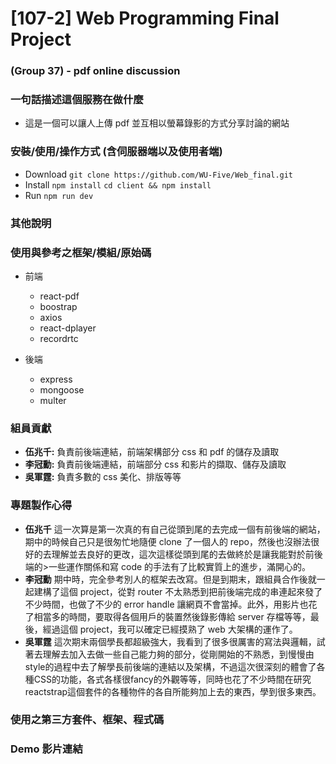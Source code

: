 # [107-2] Web Programming Final Project

### (Group 37) - pdf online discussion

### 一句話描述這個服務在做什麼

-   這是一個可以讓人上傳 pdf 並互相以螢幕錄影的方式分享討論的網站

### 安裝/使用/操作方式 (含伺服器端以及使用者端)

-   Download
    `git clone https://github.com/WU-Five/Web_final.git`
-   Install
    `npm install`
    `cd client && npm install`
-   Run
    `npm run dev`

### 其他說明

### 使用與參考之框架/模組/原始碼

-   前端

    -   react-pdf
    -   boostrap
    -   axios
    -   react-dplayer
    -   recordrtc

-   後端
    -   express
    -   mongoose
    -   multer

### 組員貢獻

-   **伍兆千:** 負責前後端連結，前端架構部分 css 和 pdf 的儲存及讀取
-   **李冠勳:** 負責前後端連結，前端部分 css 和影片的擷取、儲存及讀取
-   **吳軍霆:** 負責多數的 css 美化、排版等等

### 專題製作心得

-   **伍兆千**
    這一次算是第一次真的有自己從頭到尾的去完成一個有前後端的網站，期中的時候自己只是很匆忙地隨便 clone 了一個人的 repo，然後也沒辦法很好的去理解並去良好的更改，這次這樣從頭到尾的去做終於是讓我能對於前後端的>一些運作關係和寫 code 的手法有了比較實質上的進步，滿開心的。
-   **李冠勳**
    期中時，完全參考別人的框架去改寫。但是到期末，跟組員合作後就一起建構了這個 project，從對 router 不太熟悉到把前後端完成的串連起來發了不少時間，也做了不少的 error handle 讓網頁不會當掉。此外，用影片也花了相當多的時間，要取得各個用戶的裝置然後錄影傳給 server 存檔等等，最後，經過這個 project，我可以確定已經摸熟了 web 大架構的運作了。
-   **吳軍霆**
    這次期末兩個學長都超級強大，我看到了很多很厲害的寫法與邏輯，試著去理解去加入去做一些自己能力夠的部分，從剛開始的不熟悉，到慢慢由style的過程中去了解學長前後端的連結以及架構，不過這次很深刻的體會了各種CSS的功能，各式各樣很fancy的外觀等等，同時也花了不少時間在研究reactstrap這個套件的各種物件的各自所能夠加上去的東西，學到很多東西。

### 使用之第三方套件、框架、程式碼

### Demo 影片連結
